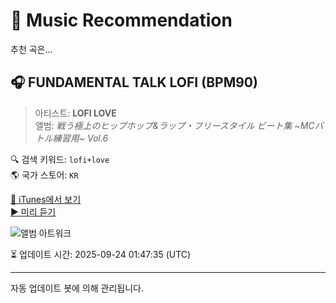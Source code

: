 
# 🎵 Music Recommendation

추천 곡은...

## 🎧 FUNDAMENTAL TALK LOFI (BPM90)  
> 아티스트: **LOFI LOVE**  
> 앨범: _戦う極上のヒップホップ&ラップ・フリースタイル ビート集 ~MCバトル練習用~ Vol.6_  

🔍 검색 키워드: `lofi+love`  
🌎 국가 스토어: `KR`

[🔗 iTunes에서 보기](https://music.apple.com/kr/album/fundamental-talk-lofi-bpm90/1648271552?i=1648271915&uo=4)  
[▶️ 미리 듣기](https://audio-ssl.itunes.apple.com/itunes-assets/AudioPreview112/v4/2c/6d/31/2c6d31b2-a7c8-d693-d8d9-5e1a64360186/mzaf_13326623225880630128.plus.aac.p.m4a)

![앨범 아트워크](https://is1-ssl.mzstatic.com/image/thumb/Music112/v4/fe/be/7b/febe7bb1-a936-194a-7512-5948ac24bb08/859758767914_cover.jpg/100x100bb.jpg)

⏳ 업데이트 시간: 2025-09-24 01:47:35 (UTC)

---
자동 업데이트 봇에 의해 관리됩니다.
